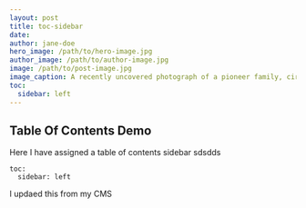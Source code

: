 ```yaml
---
layout: post
title: toc-sidebar
date:
author: jane-doe
hero_image: /path/to/hero-image.jpg
author_image: /path/to/author-image.jpg
image: /path/to/post-image.jpg
image_caption: A recently uncovered photograph of a pioneer family, circa 1850s.
toc:
  sidebar: left
---
```


## Table Of Contents Demo
Here I have assigned a table of contents sidebar sdsdds

```
toc:
  sidebar: left
```

I updaed this from my CMS
